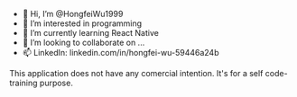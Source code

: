 - 👋 Hi, I’m @HongfeiWu1999
- 👀 I’m interested in programming
- 🌱 I’m currently learning React Native
- 💞️ I’m looking to collaborate on ...
- 📫 LinkedIn: linkedin.com/in/hongfei-wu-59446a24b

<!---
HongfeiWu1999/HongfeiWu1999 is a ✨ special ✨ repository because its `README.md` (this file) appears on your GitHub profile.
You can click the Preview link to take a look at your changes.
--->
This application does not have any comercial intention. It's for a self code-training purpose.

